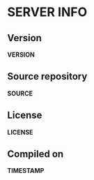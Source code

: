 # SERVER INFO

## Version
__VERSION__

## Source repository
__SOURCE__

## License
__LICENSE__

## Compiled on
__TIMESTAMP__
